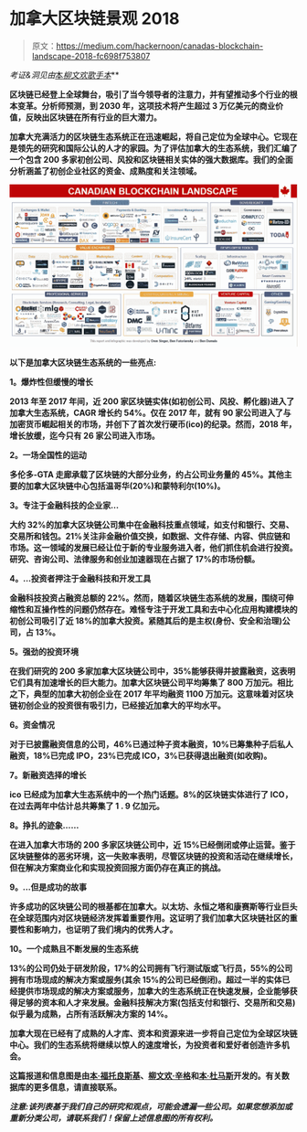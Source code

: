 # 加拿大区块链景观 2018

> 原文：<https://medium.com/hackernoon/canadas-blockchain-landscape-2018-fc698f753807>

*考证&洞见由*[本](https://www.linkedin.com/in/benjamin-futoriansky-b4953049/?originalSubdomain=ca)*[*柳文欢歌手*](https://www.linkedin.com/in/oren-singer-9676974b/)*[*本*](https://www.linkedin.com/in/bendumais/)**

**区块链已经登上全球舞台，吸引了当今领导者的注意力，并有望推动多个行业的根本变革。分析师预测，到 2030 年，这项技术将产生超过 3 万亿美元的商业价值，反映出区块链在所有行业的巨大潜力。**

**加拿大充满活力的区块链生态系统正在迅速崛起，将自己定位为全球中心。它现在是领先的研究和国际公认的人才的家园。为了评估加拿大的生态系统，我们汇编了一个包含 200 多家初创公司、风投和区块链相关实体的强大数据库。我们的全面分析涵盖了初创企业社区的资金、成熟度和关注领域。**

**![](img/9b52f70111c163e0b8b8f91b4a745bc3.png)**

**以下是加拿大区块链生态系统的一些亮点:**

****1。爆炸性但缓慢的增长****

**2013 年至 2017 年间，近 200 家区块链实体(如初创公司、风投、孵化器)进入了加拿大生态系统，CAGR 增长约 54%。仅在 2017 年，就有 90 家公司进入了与加密货币崛起相关的市场，并创下了首次发行硬币(ico)的纪录。然而，2018 年，增长放缓，迄今只有 26 家公司进入市场。**

****2。一场全国性的运动****

**多伦多-GTA 走廊承载了区块链的大部分业务，约占公司业务量的 45%。其他主要的加拿大区块链中心包括温哥华(20%)和蒙特利尔(10%)。**

****3。专注于金融科技的企业家…****

**大约 32%的加拿大区块链公司集中在金融科技重点领域，如支付和银行、交易、交易所和钱包。21%关注非金融价值交换，如数据、文件存储、内容、供应链和市场。这一领域的发展已经让位于新的专业服务进入者，他们抓住机会进行投资。研究、咨询公司、法律服务和创业加速器现在占据了 17%的市场份额。**

****4。…投资者押注于金融科技和开发工具****

**金融科技投资占融资总额的 22%。然而，随着区块链生态系统的发展，围绕可伸缩性和互操作性的问题仍然存在。难怪专注于开发工具和去中心化应用构建模块的初创公司吸引了近 18%的加拿大投资。紧随其后的是主权(身份、安全和治理)公司，占 13%。**

****5。强劲的投资环境****

**在我们研究的 200 多家加拿大区块链公司中，35%能够获得并披露融资，这表明它们具有加速增长的巨大能力。加拿大区块链公司平均筹集了 800 万加元。相比之下，典型的加拿大初创企业在 2017 年平均融资 1100 万加元。这意味着对区块链初创企业的投资很有吸引力，已经接近加拿大的平均水平。**

****6。资金情况****

**对于已披露融资信息的公司，46%已通过种子资本融资，10%已筹集种子后私人融资，18%已完成 IPO，23%已完成 ICO，3%已获得退出融资(如收购)。**

****7。新融资选择的增长****

**ico 已经成为加拿大生态系统中的一个热门话题。8%的区块链实体进行了 ICO，在过去两年中估计总共筹集了 1 . 9 亿加元。**

****8。挣扎的迹象……****

**在进入加拿大市场的 200 多家区块链公司中，近 15%已经倒闭或停止运营。鉴于区块链整体的恶劣环境，这一失败率表明，尽管区块链的投资和活动在继续增长，但在解决方案商业化和实现投资回报方面仍存在真正的挑战。**

****9。…但是成功的故事****

**许多成功的区块链公司的根基都在加拿大。以太坊、永恒之塔和康赛斯等行业巨头在全球范围内对区块链经济发挥着重要作用。这证明了我们加拿大区块链社区的重要性和影响力，也证明了我们境内的优秀人才。**

****10。一个成熟且不断发展的生态系统****

**13%的公司仍处于研发阶段，17%的公司拥有飞行测试版或飞行员，55%的公司拥有市场现成的解决方案或服务(其余 15%的公司已经倒闭)。超过一半的实体已经提供市场现成的解决方案或服务，加拿大的生态系统正在快速发展，企业能够获得足够的资本和人才来发展。金融科技解决方案(包括支付和银行、交易所和交易)似乎最为成熟，占所有活跃解决方案的 14%。**

**加拿大现在已经有了成熟的人才库、资本和资源来进一步将自己定位为全球区块链中心。我们的生态系统将继续以惊人的速度增长，为投资者和爱好者创造许多机会。**

**这篇报道和信息图是由[本·福托良斯基](https://www.linkedin.com/in/benjamin-futoriansky-b4953049/?originalSubdomain=ca)、[柳文欢·辛格](https://www.linkedin.com/in/oren-singer-9676974b/)和[本·杜马斯](https://www.linkedin.com/in/bendumais/)开发的。有关数据库的更多信息，请直接联系。**

***注意:该列表基于我们自己的研究和观点，可能会遗漏一些公司。如果您想添加或重新分类公司，请联系我们！保留上述信息图的所有权利。***